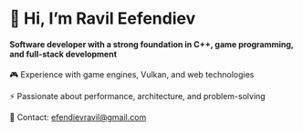 # 👋 Hi, I’m Ravil Eefendiev
#### Software developer with a strong foundation in C++, game programming, and full-stack development 

🎮 Experience with game engines, Vulkan, and web technologies

⚡ Passionate about performance, architecture, and problem-solving

📧 Contact: efendievravil@gmail.com
<!---
ravil-efndiev/ravil-efndiev is a ✨ special ✨ repository because its `README.md` (this file) appears on your GitHub profile.
You can click the Preview link to take a look at your changes.
--->

